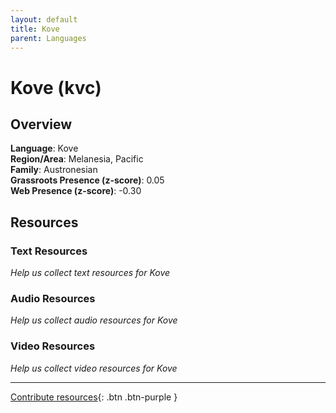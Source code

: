 ```yaml
---
layout: default
title: Kove
parent: Languages
---
```


# Kove (kvc)

## Overview

**Language**: Kove  
**Region/Area**: Melanesia, Pacific  
**Family**: Austronesian  
**Grassroots Presence (z-score)**: 0.05  
**Web Presence (z-score)**: -0.30  

## Resources

### Text Resources
*Help us collect text resources for Kove*

### Audio Resources
*Help us collect audio resources for Kove*

### Video Resources
*Help us collect video resources for Kove*

---

[Contribute resources](https://forms.office.com/e/1SfLJx3u1r){: .btn .btn-purple }
